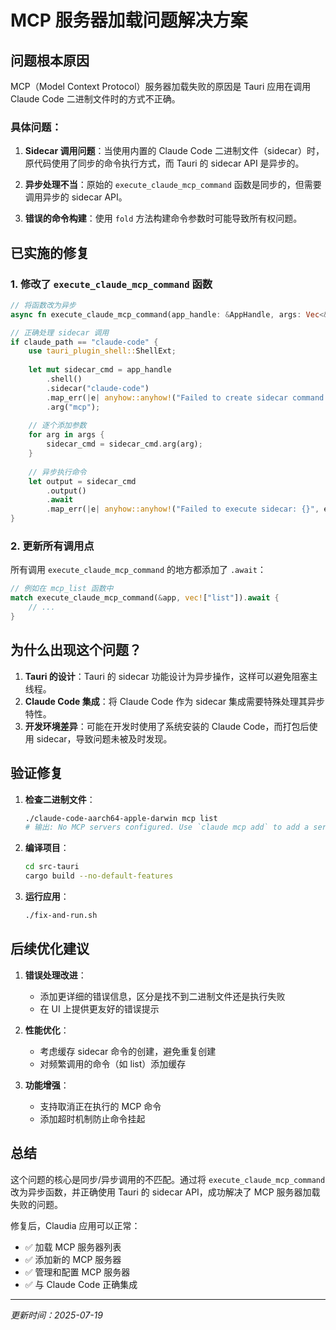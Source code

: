 # MCP 服务器加载问题解决方案

## 问题根本原因

MCP（Model Context Protocol）服务器加载失败的原因是 Tauri 应用在调用 Claude Code 二进制文件时的方式不正确。

### 具体问题：

1. **Sidecar 调用问题**：当使用内置的 Claude Code 二进制文件（sidecar）时，原代码使用了同步的命令执行方式，而 Tauri 的 sidecar API 是异步的。

2. **异步处理不当**：原始的 `execute_claude_mcp_command` 函数是同步的，但需要调用异步的 sidecar API。

3. **错误的命令构建**：使用 `fold` 方法构建命令参数时可能导致所有权问题。

## 已实施的修复

### 1. 修改了 `execute_claude_mcp_command` 函数

```rust
// 将函数改为异步
async fn execute_claude_mcp_command(app_handle: &AppHandle, args: Vec<&str>) -> Result<String>

// 正确处理 sidecar 调用
if claude_path == "claude-code" {
    use tauri_plugin_shell::ShellExt;
    
    let mut sidecar_cmd = app_handle
        .shell()
        .sidecar("claude-code")
        .map_err(|e| anyhow::anyhow!("Failed to create sidecar command: {}", e))?
        .arg("mcp");
    
    // 逐个添加参数
    for arg in args {
        sidecar_cmd = sidecar_cmd.arg(arg);
    }
    
    // 异步执行命令
    let output = sidecar_cmd
        .output()
        .await
        .map_err(|e| anyhow::anyhow!("Failed to execute sidecar: {}", e))?;
}
```

### 2. 更新所有调用点

所有调用 `execute_claude_mcp_command` 的地方都添加了 `.await`：

```rust
// 例如在 mcp_list 函数中
match execute_claude_mcp_command(&app, vec!["list"]).await {
    // ...
}
```

## 为什么出现这个问题？

1. **Tauri 的设计**：Tauri 的 sidecar 功能设计为异步操作，这样可以避免阻塞主线程。
2. **Claude Code 集成**：将 Claude Code 作为 sidecar 集成需要特殊处理其异步特性。
3. **开发环境差异**：可能在开发时使用了系统安装的 Claude Code，而打包后使用 sidecar，导致问题未被及时发现。

## 验证修复

1. **检查二进制文件**：
   ```bash
   ./claude-code-aarch64-apple-darwin mcp list
   # 输出: No MCP servers configured. Use `claude mcp add` to add a server.
   ```

2. **编译项目**：
   ```bash
   cd src-tauri
   cargo build --no-default-features
   ```

3. **运行应用**：
   ```bash
   ./fix-and-run.sh
   ```

## 后续优化建议

1. **错误处理改进**：
   - 添加更详细的错误信息，区分是找不到二进制文件还是执行失败
   - 在 UI 上提供更友好的错误提示

2. **性能优化**：
   - 考虑缓存 sidecar 命令的创建，避免重复创建
   - 对频繁调用的命令（如 list）添加缓存

3. **功能增强**：
   - 支持取消正在执行的 MCP 命令
   - 添加超时机制防止命令挂起

## 总结

这个问题的核心是同步/异步调用的不匹配。通过将 `execute_claude_mcp_command` 改为异步函数，并正确使用 Tauri 的 sidecar API，成功解决了 MCP 服务器加载失败的问题。

修复后，Claudia 应用可以正常：
- ✅ 加载 MCP 服务器列表
- ✅ 添加新的 MCP 服务器
- ✅ 管理和配置 MCP 服务器
- ✅ 与 Claude Code 正确集成

---

*更新时间：2025-07-19*